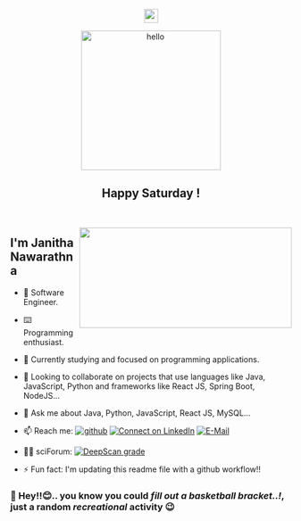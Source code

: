 <p align="center">
<img src="https://media.giphy.com/media/hvRJCLFzcasrR4ia7z/giphy.gif" width="25px">
</p>

<!--
**s16417/s16417** is a ✨ _special_ ✨ repository because its `README.md` (this file) appears on your GitHub profile. -->
<!-- ![ezgif com-gif-maker](https://user-images.githubusercontent.com/64242868/156897817-0594c9f1-9abd-492d-938f-923998413a47.gif) -->
<p align="center">
  <img width="250px" alt="hello" src="https://user-images.githubusercontent.com/64242868/194348057-04a1f34c-1585-4ab2-bb96-1a8544e7224f.gif" alt="Material Bread logo">
</p>

<h2 align="center">Happy Saturday !</h2>

<br />

<a href="#"><img align="right" src="https://github-readme-stats-janithahn.vercel.app/api?username=janithahn&show_icons=true&count_private=true&theme=dark&hide_border=true&hide=issues&include_all_commits=true" width="380 " height="180" /></a>

## I'm Janitha Nawarathna

- 🔭 Software Engineer.
- ⌨️ Programming enthusiast.
- 🌱 Currently studying and focused on programming applications.
- 👯 Looking to collaborate on projects that use languages like Java, JavaScript, Python and frameworks like React JS, Spring Boot, NodeJS...
- 💬 Ask me about Java, Python, JavaScript, React JS, MySQL...
- 📫 Reach me: [![github](https://img.shields.io/badge/--github?label=Github&logo=Github&style=social)](https://github.com/s16417) [![Connect on LinkedIn](https://img.shields.io/badge/--linkedin?label=LinkedIn&logo=LinkedIn&style=social)](www.linkedin.com/in/janitha-nawarathna-b98b43103) [![E-Mail](https://img.shields.io/badge/--email?label=E-mail&logo=Gmail&style=social)](mailto:janithahn@gmail.com)

- 👨‍💻 sciForum: [![DeepScan grade](https://deepscan.io/api/teams/12154/projects/15126/branches/298648/badge/grade.svg?token=a1fa0980263b30233c0ddf1e9c3ed778290db2ee)](https://deepscan.io/dashboard#view=project&tid=12154&pid=15126&bid=298648)

- ⚡ Fun fact: I'm updating this readme file with a github workflow!!

### 🎈 Hey!!😊.. you know you could <i>fill out a basketball bracket..!</i>, just a random <i>recreational</i> activity 😉

